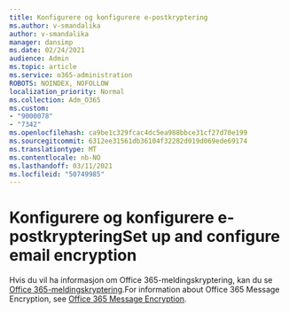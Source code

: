 ```yaml
---
title: Konfigurere og konfigurere e-postkryptering
ms.author: v-smandalika
author: v-smandalika
manager: dansimp
ms.date: 02/24/2021
audience: Admin
ms.topic: article
ms.service: o365-administration
ROBOTS: NOINDEX, NOFOLLOW
localization_priority: Normal
ms.collection: Adm_O365
ms.custom:
- "9000078"
- "7342"
ms.openlocfilehash: ca9be1c329fcac4dc5ea988bbce31cf27d70e199
ms.sourcegitcommit: 6312ee31561db36104f32282d019d069ede69174
ms.translationtype: MT
ms.contentlocale: nb-NO
ms.lasthandoff: 03/11/2021
ms.locfileid: "50749985"
---
```

# <a name="set-up-and-configure-email-encryption"></a><span data-ttu-id="a2ebd-102">Konfigurere og konfigurere e-postkryptering</span><span class="sxs-lookup"><span data-stu-id="a2ebd-102">Set up and configure email encryption</span></span>

<span data-ttu-id="a2ebd-103">Hvis du vil ha informasjon om Office 365-meldingskryptering, kan du se [Office 365-meldingskryptering](https://docs.microsoft.com/microsoft-365/compliance/ome).</span><span class="sxs-lookup"><span data-stu-id="a2ebd-103">For information about Office 365 Message Encryption, see [Office 365 Message Encryption](https://docs.microsoft.com/microsoft-365/compliance/ome).</span></span>

